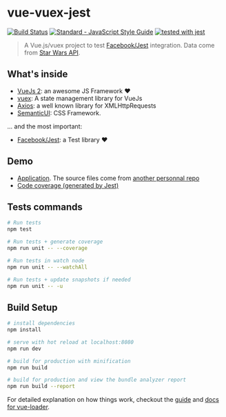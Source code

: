# vue-vuex-jest

[![Build Status](https://travis-ci.org/maxpou/vue-vuex-jest.svg?branch=master)](https://travis-ci.org/maxpou/vue-vuex-jest) [![Standard - JavaScript Style Guide](https://img.shields.io/badge/code_style-standard-brightgreen.svg)](https://standardjs.com) [![tested with jest](https://img.shields.io/badge/tested_with-jest-99424f.svg)](https://github.com/facebook/jest)


> A Vue.js/vuex project to test [Facebook/Jest](https://facebook.github.io/jest/) integration. Data come from [Star Wars API](https://swapi.co/).

## What's inside

* [VueJs 2](https://vuejs.org/): an awesome JS Framework ❤️
* [vuex](https://vuex.vuejs.org/en/): A state management library for VueJs
* [Axios](https://github.com/mzabriskie/axios): a well known library for XMLHttpRequests
* [SemanticUI](http://semantic-ui.com/): CSS Framework.

... and the most important:

* [Facebook/Jest](https://facebook.github.io/jest/): a Test library ❤️


## Demo

* [Application](http://www.maxpou.fr/swapi-shop-vue-vuex/). The source files come from [another personnal repo](https://github.com/maxpou/vue-vuex-jest)
* [Code coverage (generated by Jest)](http://www.maxpou.fr/vue-vuex-jest/)


## Tests commands

```bash
# Run tests
npm test

# Run tests + generate coverage
npm run unit -- --coverage

# Run tests in watch node
npm run unit -- --watchAll

# Run tests + update snapshots if needed
npm run unit -- -u
```

## Build Setup

``` bash
# install dependencies
npm install

# serve with hot reload at localhost:8080
npm run dev

# build for production with minification
npm run build

# build for production and view the bundle analyzer report
npm run build --report
```

For detailed explanation on how things work, checkout the [guide](http://vuejs-templates.github.io/webpack/) and [docs for vue-loader](http://vuejs.github.io/vue-loader).
